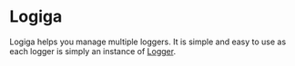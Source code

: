 Logiga
======

Logiga helps you manage multiple loggers.
It is simple and easy to use as each logger is simply an instance of [Logger](http://ruby-doc.org/stdlib-2.1.1/libdoc/logger/rdoc/Logger.html).
